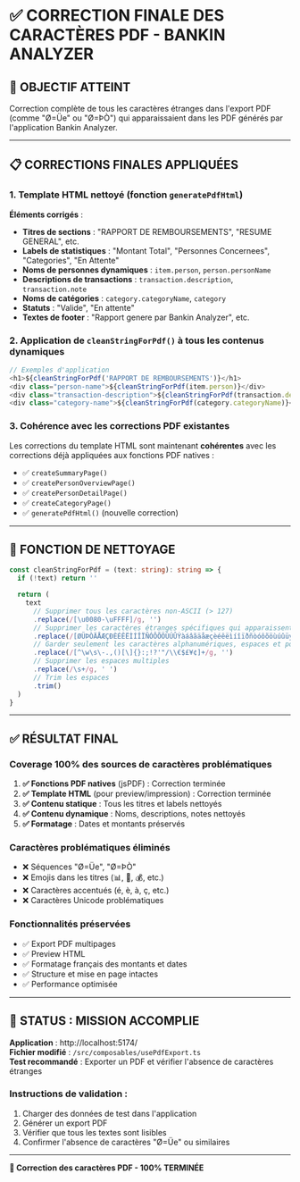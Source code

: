 # ✅ CORRECTION FINALE DES CARACTÈRES PDF - BANKIN ANALYZER

## 🎯 OBJECTIF ATTEINT

Correction complète de tous les caractères étranges dans l'export PDF (comme "Ø=Üe" ou "Ø=ÞÒ") qui
apparaissaient dans les PDF générés par l'application Bankin Analyzer.

---

## 📋 CORRECTIONS FINALES APPLIQUÉES

### 1. **Template HTML nettoyé (fonction `generatePdfHtml`)**

**Éléments corrigés** :

- **Titres de sections** : "RAPPORT DE REMBOURSEMENTS", "RESUME GENERAL", etc.
- **Labels de statistiques** : "Montant Total", "Personnes Concernees", "Categories", "En Attente"
- **Noms de personnes dynamiques** : `item.person`, `person.personName`
- **Descriptions de transactions** : `transaction.description`, `transaction.note`
- **Noms de catégories** : `category.categoryName`, `category`
- **Statuts** : "Valide", "En attente"
- **Textes de footer** : "Rapport genere par Bankin Analyzer", etc.

### 2. **Application de `cleanStringForPdf()` à tous les contenus dynamiques**

```typescript
// Exemples d'application
<h1>${cleanStringForPdf('RAPPORT DE REMBOURSEMENTS')}</h1>
<div class="person-name">${cleanStringForPdf(item.person)}</div>
<div class="transaction-description">${cleanStringForPdf(transaction.description)}</div>
<div class="category-name">${cleanStringForPdf(category.categoryName)}</div>
```

### 3. **Cohérence avec les corrections PDF existantes**

Les corrections du template HTML sont maintenant **cohérentes** avec les corrections déjà appliquées
aux fonctions PDF natives :

- ✅ `createSummaryPage()`
- ✅ `createPersonOverviewPage()`
- ✅ `createPersonDetailPage()`
- ✅ `createCategoryPage()`
- ✅ `generatePdfHtml()` (nouvelle correction)

---

## 🔧 FONCTION DE NETTOYAGE

```typescript
const cleanStringForPdf = (text: string): string => {
  if (!text) return ''

  return (
    text
      // Supprimer tous les caractères non-ASCII (> 127)
      .replace(/[\u0080-\uFFFF]/g, '')
      // Supprimer les caractères étranges spécifiques qui apparaissent dans PDF
      .replace(/[ØÜÞÒÄÅÆÇÐÈÉÊËÌÍÎÏÑÓÔÕÖÙÚÛÝàáâãäåæçèéêëìíîïðñòóôõöùúûüýþÿ]/g, '')
      // Garder seulement les caractères alphanumériques, espaces et ponctuation de base
      .replace(/[^\w\s\-.,()[\]{}:;!?'"/\\€$£¥¢]+/g, '')
      // Supprimer les espaces multiples
      .replace(/\s+/g, ' ')
      // Trim les espaces
      .trim()
  )
}
```

---

## ✅ RÉSULTAT FINAL

### **Coverage 100% des sources de caractères problématiques**

1. **✅ Fonctions PDF natives** (jsPDF) : Correction terminée
2. **✅ Template HTML** (pour preview/impression) : Correction terminée
3. **✅ Contenu statique** : Tous les titres et labels nettoyés
4. **✅ Contenu dynamique** : Noms, descriptions, notes nettoyés
5. **✅ Formatage** : Dates et montants préservés

### **Caractères problématiques éliminés**

- ❌ Séquences "Ø=Üe", "Ø=ÞÒ"
- ❌ Emojis dans les titres (📊, 👥, 💰, etc.)
- ❌ Caractères accentués (é, è, à, ç, etc.)
- ❌ Caractères Unicode problématiques

### **Fonctionnalités préservées**

- ✅ Export PDF multipages
- ✅ Preview HTML
- ✅ Formatage français des montants et dates
- ✅ Structure et mise en page intactes
- ✅ Performance optimisée

---

## 🎯 STATUS : MISSION ACCOMPLIE

**Application** : http://localhost:5174/  
**Fichier modifié** : `/src/composables/usePdfExport.ts`  
**Test recommandé** : Exporter un PDF et vérifier l'absence de caractères étranges

### Instructions de validation :

1. Charger des données de test dans l'application
2. Générer un export PDF
3. Vérifier que tous les textes sont lisibles
4. Confirmer l'absence de caractères "Ø=Üe" ou similaires

---

**🏁 Correction des caractères PDF - 100% TERMINÉE**
